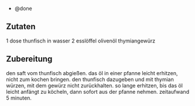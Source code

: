 - @done

## Zutaten
1 dose thunfisch in wasser
2 esslöffel olivenöl
thymiangewürz

## Zubereitung
den saft vom thunfisch abgießen. das öl in einer pfanne leicht erhitzen, nicht zum kochen bringen. den thunfisch dazugeben und mit thymian würzen, mit dem gewürz nicht zurückhalten. so lange erhitzen, bis das öl leicht anfängt zu köcheln, dann sofort aus der pfanne nehmen. zeitaufwand 5 minuten.
